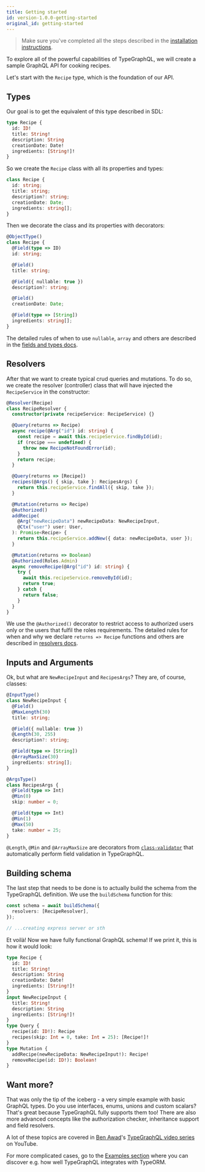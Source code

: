```yaml
---
title: Getting started
id: version-1.0.0-getting-started
original_id: getting-started
---
```


> Make sure you've completed all the steps described in the [installation instructions](installation.md).

To explore all of the powerful capabilities of TypeGraphQL, we will create a sample GraphQL API for cooking recipes.

Let's start with the `Recipe` type, which is the foundation of our API.

## Types

Our goal is to get the equivalent of this type described in SDL:

```graphql
type Recipe {
  id: ID!
  title: String!
  description: String
  creationDate: Date!
  ingredients: [String!]!
}
```

So we create the `Recipe` class with all its properties and types:

```typescript
class Recipe {
  id: string;
  title: string;
  description?: string;
  creationDate: Date;
  ingredients: string[];
}
```

Then we decorate the class and its properties with decorators:

```typescript
@ObjectType()
class Recipe {
  @Field(type => ID)
  id: string;

  @Field()
  title: string;

  @Field({ nullable: true })
  description?: string;

  @Field()
  creationDate: Date;

  @Field(type => [String])
  ingredients: string[];
}
```

The detailed rules of when to use `nullable`, `array` and others are described in the [fields and types docs](types-and-fields.md).

## Resolvers

After that we want to create typical crud queries and mutations. To do so, we create the resolver (controller) class that will have injected the `RecipeService` in the constructor:

```typescript
@Resolver(Recipe)
class RecipeResolver {
  constructor(private recipeService: RecipeService) {}

  @Query(returns => Recipe)
  async recipe(@Arg("id") id: string) {
    const recipe = await this.recipeService.findById(id);
    if (recipe === undefined) {
      throw new RecipeNotFoundError(id);
    }
    return recipe;
  }

  @Query(returns => [Recipe])
  recipes(@Args() { skip, take }: RecipesArgs) {
    return this.recipeService.findAll({ skip, take });
  }

  @Mutation(returns => Recipe)
  @Authorized()
  addRecipe(
    @Arg("newRecipeData") newRecipeData: NewRecipeInput,
    @Ctx("user") user: User,
  ): Promise<Recipe> {
    return this.recipeService.addNew({ data: newRecipeData, user });
  }

  @Mutation(returns => Boolean)
  @Authorized(Roles.Admin)
  async removeRecipe(@Arg("id") id: string) {
    try {
      await this.recipeService.removeById(id);
      return true;
    } catch {
      return false;
    }
  }
}
```

We use the `@Authorized()` decorator to restrict access to authorized users only or the users that fulfil the roles requirements.
The detailed rules for when and why we declare `returns => Recipe` functions and others are described in [resolvers docs](resolvers.md).

## Inputs and Arguments

Ok, but what are `NewRecipeInput` and `RecipesArgs`? They are, of course, classes:

```typescript
@InputType()
class NewRecipeInput {
  @Field()
  @MaxLength(30)
  title: string;

  @Field({ nullable: true })
  @Length(30, 255)
  description?: string;

  @Field(type => [String])
  @ArrayMaxSize(30)
  ingredients: string[];
}

@ArgsType()
class RecipesArgs {
  @Field(type => Int)
  @Min(0)
  skip: number = 0;

  @Field(type => Int)
  @Min(1)
  @Max(50)
  take: number = 25;
}
```

`@Length`, `@Min` and `@ArrayMaxSize` are decorators from [`class-validator`](https://github.com/typestack/class-validator) that automatically perform field validation in TypeGraphQL.

## Building schema

The last step that needs to be done is to actually build the schema from the TypeGraphQL definition. We use the `buildSchema` function for this:

```typescript
const schema = await buildSchema({
  resolvers: [RecipeResolver],
});

// ...creating express server or sth
```

Et voilà! Now we have fully functional GraphQL schema!
If we print it, this is how it would look:

```graphql
type Recipe {
  id: ID!
  title: String!
  description: String
  creationDate: Date!
  ingredients: [String!]!
}
input NewRecipeInput {
  title: String!
  description: String
  ingredients: [String!]!
}
type Query {
  recipe(id: ID!): Recipe
  recipes(skip: Int = 0, take: Int = 25): [Recipe!]!
}
type Mutation {
  addRecipe(newRecipeData: NewRecipeInput!): Recipe!
  removeRecipe(id: ID!): Boolean!
}
```

## Want more?

That was only the tip of the iceberg - a very simple example with basic GraphQL types. Do you use interfaces, enums, unions and custom scalars? That's great because TypeGraphQL fully supports them too! There are also more advanced concepts like the authorization checker, inheritance support and field resolvers.

A lot of these topics are covered in [Ben Awad](https://github.com/benawad)'s [TypeGraphQL video series](https://www.youtube.com/playlist?list=PLN3n1USn4xlma1bBu3Tloe4NyYn9Ko8Gs) on YouTube.

For more complicated cases, go to the [Examples section](examples.md) where you can discover e.g. how well TypeGraphQL integrates with TypeORM.
